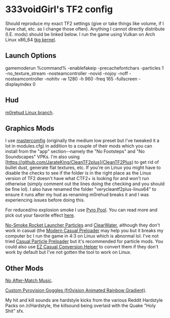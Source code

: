 # 333voidGirl's TF2 config
Should reproduce my exact TF2 settings (give or take things like volume, if I have chat, etc. as I change those often). Anything I cannot directly distribute (I.E. mods) should be linked below. I run the game using Vulkan on Arch Linux x86_64 [tkg kernel](https://github.com/Frogging-Family/linux-tkg). 

## Launch Options
gamemoderun %command% -enablefakeip -precachefontchars -particles 1 -no_texture_stream -nosteamcontroller -novid -nojoy -noff -nosteamcontroller -nohltv -w 1280 -h 960 -freq 165 -fullscreen -displayindex 0

## Hud
[m0rehud Linux branch](https://github.com/Hypnootize/m0rehud/tree/linux). 

## Graphics Mods
I use [mastercomfig](https://comfig.app/) (originally the medium low preset but I've tweaked it a lot in modules.cfg) in addition to a couple of their mods which you can install from the "app" section--namely the "No Footsteps" and "No Soundscapes" VPKs. I'm also using [https://github.com/JarateKing/CleanTF2plus](CleanTF2Plus) to get rid of bullet dust, generate flat textures, etc. If you're on Linux you might have to disable the checks to see if the folder is in the right place as the Linux version of TF2 doesn't have what CTF2+ is looking for and won't run otherwise (simply comment out the lines doing the checking and you should be fine lol). I also have renamed the folder "verycleantf2plus-linux64" to ensure it runs after my hud as renaming m0rehud breaks it and I was experiencing issues before doing this.

For reduced/no explosion smoke I use [Pyro Pool](https://drive.google.com/file/d/0B_loCHMSRedyc2ZqVWZGVXVFWGs/view?resourcekey=0-kLQ4d6BeqOGqIFEwHEjvug). You can read more and pick out your favorite effect [here](https://www.teamfortress.tv/25647).

[No-Smoke Rocket Launcher Particles](https://gamebanana.com/mods/12418) and [ClearWater](https://gamebanana.com/mods/199840), although they don't work in casual (the [Modern Casual Preloader](https://gamebanana.com/wips/79779) may help you but it breaks my computer bc I run the game in 4:3 on Linux which is abnormal lol. I've not tried [Casual Particle Preloader](https://gamebanana.com/tools/19049) but it's recommended for particle mods. You could also use [EZ Casual Conversion Helper](https://gamebanana.com/tools/18215) to convert them if they don't work by default but I've not gotten the tool to work on Linux.

## Other Mods

[No After-Match Music](https://gamebanana.com/sounds/33479).

[Custom Pyrovision Goggles (fr0vision Animated Rainbow Gradient)](https://gamebanana.com/mods/547776). 

My hit and kill sounds are hardstyle kicks from the various Reddit Hardstyle Packs on /r/Hardstyle, the killsound being overlaid with the Quake "Holy Shit" sfx. 

